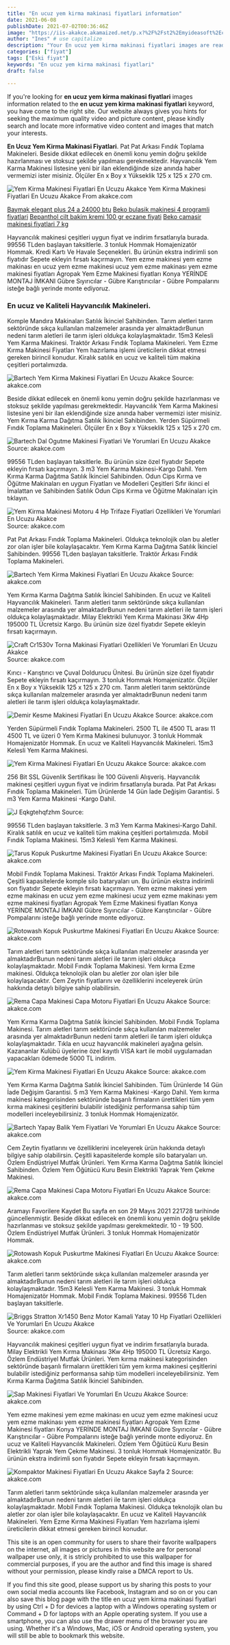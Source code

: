 ```yaml
---
title: "En ucuz yem kirma makinasi fiyatlari information"
date: 2021-06-08
publishDate: 2021-07-02T00:36:46Z
image: "https://iis-akakce.akamaized.net/p.x?%2F%2Fst2%2Emyideasoft%2Ecom%2Fidea%2Fdq%2F72%2Fmyassets%2Fproducts%2F159%2F2%2Dasfalt%2Dkompaktoru%2Ejpg%3Frevision%3D1552570510"
author: "Ines" # use capitalize
description: "Your En ucuz yem kirma makinasi fiyatlari images are ready in this website. En ucuz yem kirma makinasi fiyatlari are a topic that is being searched for and liked by netizens now. You can Find and Download the En ucuz yem kirma makinasi fiyatlari files here. Get all free images."
categories: ["fiyat"]
tags: ["Eski fiyat"]
keywords: "En ucuz yem kirma makinasi fiyatlari"
draft: false

---
```


If you're looking for **en ucuz yem kirma makinasi fiyatlari** images information related to the **en ucuz yem kirma makinasi fiyatlari** keyword, you have come to the right  site.  Our website always  gives you  hints  for seeking  the maximum  quality video and picture  content, please kindly search and locate more informative video content and images  that match your interests.

**En Ucuz Yem Kirma Makinasi Fiyatlari**. Pat Pat Arkası Fındık Toplama Makineleri. Beside dikkat edilecek en önemli konu yemin doğru şekilde hazırlanması ve stoksuz şekilde yapılması gerekmektedir. Hayvancılık Yem Karma Makinesi listesine yeni bir ilan eklendiğinde size anında haber vermemizi ister misiniz. Ölçüler En x Boy x Yükseklik 125 x 125 x 270 cm.

![Yem Kirma Makinesi Fiyatlari En Ucuzu Akakce](https://iis-akakce.akamaized.net/p.x?%2F%2Fn11scdn%2Eakamaized%2Enet%2Fa1%2F1024%2Fev%2Dyasam%2Fbahce%2Dmakine%2Daksesuarlari%2Fgnc%2Delektrikli%2Dyem%2Dkirma%2Dmakinesi%2D500%2Dkg%5F%5F1426231639102519%2Ejpg "Yem Kirma Makinesi Fiyatlari En Ucuzu Akakce")
Yem Kirma Makinesi Fiyatlari En Ucuzu Akakce From akakce.com

[Baymak elegant plus 24 a 24000 btu](/baymak-elegant-plus-24-a-24000-btu/)
[Beko bulasik makinesi 4 programli fiyatlari](/beko-bulasik-makinesi-4-programli-fiyatlari/)
[Bepanthol cilt bakim kremi 100 gr eczane fiyati](/bepanthol-cilt-bakim-kremi-100-gr-eczane-fiyati/)
[Beko camasir makinesi fiyatlari 7 kg](/beko-camasir-makinesi-fiyatlari-7-kg/)

Hayvancılık makinesi çeşitleri uygun fiyat ve indirim fırsatlarıyla burada. 99556 TLden başlayan taksitlerle. 3 tonluk Hommak Homajenizatör Hommak. Kredi Kartı Ve Havale Seçenekleri. Bu ürünün ekstra indirimli son fiyatıdır Sepete ekleyin fırsatı kaçırmayın. Yem ezme makinesi yem ezme makinası en ucuz yem ezme makinesi ucuz yem ezme makinası yem ezme makinesi fiyatları Agropak Yem Ezme Makinesi fiyatları Konya YERİNDE MONTAJ İMKANI Gübre Sıyırıcılar - Gübre Karıştırıcılar - Gübre Pompalarını isteğe bağlı yerinde monte ediyoruz.

### En ucuz ve Kaliteli Hayvancılık Makineleri.

Komple Mandıra Makinaları Satılık İkinciel Sahibinden. Tarım aletleri tarım sektöründe sıkça kullanılan malzemeler arasında yer almaktadırBunun nedeni tarım aletleri ile tarım işleri oldukça kolaylaşmaktadır. 15m3 Kelesli Yem Karma Makinesi. Traktör Arkası Fındık Toplama Makineleri. Yem Ezme Kırma Makinesi Fiyatları Yem hazırlama işlemi üreticilerin dikkat etmesi gereken birincil konudur. Kiralık satılık en ucuz ve kaliteli tüm makina çeşitleri portalımızda.


![Bartech Yem Kirma Makinesi Fiyatlari En Ucuzu Akakce](https://iis-akakce.akamaized.net/p.x?%2F%2Fproductimages%2Ehepsiburada%2Enet%2Fs%2F32%2F600%2F10371884843058%2Ejpg "Bartech Yem Kirma Makinesi Fiyatlari En Ucuzu Akakce")
Source: akakce.com

Beside dikkat edilecek en önemli konu yemin doğru şekilde hazırlanması ve stoksuz şekilde yapılması gerekmektedir. Hayvancılık Yem Karma Makinesi listesine yeni bir ilan eklendiğinde size anında haber vermemizi ister misiniz. Yem Kırma Karma Dağıtma Satılık İkinciel Sahibinden. Yerden Süpürmeli Fındık Toplama Makineleri. Ölçüler En x Boy x Yükseklik 125 x 125 x 270 cm.

![Bartech Dal Ogutme Makinesi Fiyatlari Ve Yorumlari En Ucuzu Akakce](https://productimages.hepsiburada.net/s/62/600/110000003173017.jpg "Bartech Dal Ogutme Makinesi Fiyatlari Ve Yorumlari En Ucuzu Akakce")
Source: akakce.com

99556 TLden başlayan taksitlerle. Bu ürünün size özel fiyatıdır Sepete ekleyin fırsatı kaçırmayın. 3 m3 Yem Karma Makinesi-Kargo Dahil. Yem Kırma Karma Dağıtma Satılık İkinciel Sahibinden. Odun Cips Kırma ve Öğütme Makinaları en uygun Fiyatları ve Modelleri Çeşitleri Sıfır ikinci el İmalattan ve Sahibinden Satılık Odun Cips Kırma ve Öğütme Makinaları için tıklayın.

![Yem Kirma Makinesi Motoru 4 Hp Trifaze Fiyatlari Ozellikleri Ve Yorumlari En Ucuzu Akakce](https://cdn.akakce.com/iv/2295/926/926008137z.jpg "Yem Kirma Makinesi Motoru 4 Hp Trifaze Fiyatlari Ozellikleri Ve Yorumlari En Ucuzu Akakce")
Source: akakce.com

Pat Pat Arkası Fındık Toplama Makineleri. Oldukça teknolojik olan bu aletler zor olan işler bile kolaylaşacaktır. Yem Kırma Karma Dağıtma Satılık İkinciel Sahibinden. 99556 TLden başlayan taksitlerle. Traktör Arkası Fındık Toplama Makineleri.

![Bartech Yem Kirma Makinesi Fiyatlari En Ucuzu Akakce](https://iis-akakce.akamaized.net/p.x?%2F%2Fn11scdn%2Eakamaized%2Enet%2Fa1%2F1024%2Fev%2Dyasam%2Fsut%2Dsagim%2Dmakinesi%2Fyem%2Dkirma%2Dmakinasi%2Dbartech%5F%5F0711794593861922%2Ejpg "Bartech Yem Kirma Makinesi Fiyatlari En Ucuzu Akakce")
Source: akakce.com

Yem Kırma Karma Dağıtma Satılık İkinciel Sahibinden. En ucuz ve Kaliteli Hayvancılık Makineleri. Tarım aletleri tarım sektöründe sıkça kullanılan malzemeler arasında yer almaktadırBunun nedeni tarım aletleri ile tarım işleri oldukça kolaylaşmaktadır. Milay Elektrikli Yem Kırma Makinası 3Kw 4Hp 195000 TL Ücretsiz Kargo. Bu ürünün size özel fiyatıdır Sepete ekleyin fırsatı kaçırmayın.

![Craft Cr1530v Torna Makinasi Fiyatlari Ozellikleri Ve Yorumlari En Ucuzu Akakce](https://iis-akakce.akamaized.net/p.z?%2F%2Fst1%2Emyideasoft%2Ecom%2Fshop%2Fbz%2F06%2Fmyassets%2Fproducts%2F863%2Fekran%2Dresmi%2D2019%2D01%2D29%2D15%2D57%2D29%2Epng%3Frevision%3D1548766673 "Craft Cr1530v Torna Makinasi Fiyatlari Ozellikleri Ve Yorumlari En Ucuzu Akakce")
Source: akakce.com

Kırıcı - Karıştırıcı ve Çuval Doldurucu Ünitesi. Bu ürünün size özel fiyatıdır Sepete ekleyin fırsatı kaçırmayın. 3 tonluk Hommak Homajenizatör. Ölçüler En x Boy x Yükseklik 125 x 125 x 270 cm. Tarım aletleri tarım sektöründe sıkça kullanılan malzemeler arasında yer almaktadırBunun nedeni tarım aletleri ile tarım işleri oldukça kolaylaşmaktadır.

![Demir Kesme Makinesi Fiyatlari En Ucuzu Akakce](https://iis-akakce.akamaized.net/p.x?%2F%2Fst1%2Emyideasoft%2Ecom%2Fidea%2Fdq%2F72%2Fmyassets%2Fproducts%2F041%2Fdemir%2Dkesme%2D36%2Dmm%2D2%2Ejpg%3Frevision%3D1546502999 "Demir Kesme Makinesi Fiyatlari En Ucuzu Akakce")
Source: akakce.com

Yerden Süpürmeli Fındık Toplama Makineleri. 2500 TL ile 4500 TL arası 11 4500 TL ve üzeri 0 Yem Kırma Makinesi bulunuyor. 3 tonluk Hommak Homajenizatör Hommak. En ucuz ve Kaliteli Hayvancılık Makineleri. 15m3 Kelesli Yem Karma Makinesi.

![Yem Kirma Makinesi Fiyatlari En Ucuzu Akakce](https://iis-akakce.akamaized.net/p.x?%2F%2Fn11scdn%2Eakamaized%2Enet%2Fa1%2F1024%2Fev%2Dyasam%2Fbahce%2Dmakine%2Daksesuarlari%2Fgnc%2Delektrikli%2Dyem%2Dkirma%2Dmakinesi%2D500%2Dkg%5F%5F1426231639102519%2Ejpg "Yem Kirma Makinesi Fiyatlari En Ucuzu Akakce")
Source: akakce.com

256 Bit SSL Güvenlik Sertifikası İle 100 Güvenli Alışveriş. Hayvancılık makinesi çeşitleri uygun fiyat ve indirim fırsatlarıyla burada. Pat Pat Arkası Fındık Toplama Makineleri. Tüm Ürünlerde 14 Gün İade Değişim Garantisi. 5 m3 Yem Karma Makinesi -Kargo Dahil.

![J Eqkgtehqfzhm](https://iis-akakce.akamaized.net/p.x?%2F%2Fn11scdn%2Eakamaized%2Enet%2Fa1%2F1024%2Fev%2Dyasam%2Fbahce%2Dmakine%2Daksesuarlari%2Fbartech%2Dtekerlekli%2Dyem%2Dkirma%2Dmakinesi%5F%5F0457401919280599%2Ejpg "J Eqkgtehqfzhm")
Source: 

99556 TLden başlayan taksitlerle. 3 m3 Yem Karma Makinesi-Kargo Dahil. Kiralık satılık en ucuz ve kaliteli tüm makina çeşitleri portalımızda. Mobil Fındık Toplama Makinesi. 15m3 Kelesli Yem Karma Makinesi.

![Tarus Kopuk Puskurtme Makinesi Fiyatlari En Ucuzu Akakce](https://iis-akakce.akamaized.net/p.x?%2F%2Fmcdn01%2Egittigidiyor%2Enet%2F68950%2F689506947%5F0%2Ejpg "Tarus Kopuk Puskurtme Makinesi Fiyatlari En Ucuzu Akakce")
Source: akakce.com

Mobil Fındık Toplama Makinesi. Traktör Arkası Fındık Toplama Makineleri. Çeşitli kapasitelerde komple silo bataryaları un. Bu ürünün ekstra indirimli son fiyatıdır Sepete ekleyin fırsatı kaçırmayın. Yem ezme makinesi yem ezme makinası en ucuz yem ezme makinesi ucuz yem ezme makinası yem ezme makinesi fiyatları Agropak Yem Ezme Makinesi fiyatları Konya YERİNDE MONTAJ İMKANI Gübre Sıyırıcılar - Gübre Karıştırıcılar - Gübre Pompalarını isteğe bağlı yerinde monte ediyoruz.

![Rotowash Kopuk Puskurtme Makinesi Fiyatlari En Ucuzu Akakce](https://iis-akakce.akamaized.net/p.x?%2F%2Fwww%2Eereyon%2Ecom%2Etr%2FUserFiles%2FProductImages%2F0%2Froto886477%2Forj%2Frotowash%2D100%2Dlt%2Dkopuk%2Dpuskurtme%2Dpompasi%2D88647%2D993399%2Ejpg "Rotowash Kopuk Puskurtme Makinesi Fiyatlari En Ucuzu Akakce")
Source: akakce.com

Tarım aletleri tarım sektöründe sıkça kullanılan malzemeler arasında yer almaktadırBunun nedeni tarım aletleri ile tarım işleri oldukça kolaylaşmaktadır. Mobil Fındık Toplama Makinesi. Yem kırma Ezme makinesi. Oldukça teknolojik olan bu aletler zor olan işler bile kolaylaşacaktır. Cem Zeytin fiyatlarını ve özelliklerini inceleyerek ürün hakkında detaylı bilgiye sahip olabilirsin.

![Rema Capa Makinesi Capa Motoru Fiyatlari En Ucuzu Akakce](https://iis-akakce.akamaized.net/p.x?%2F%2Fn11scdn%2Eakamaized%2Enet%2Fa1%2F1024%2Fev%2Dyasam%2Fcapa%2Dmakinesi%2Frema%2Dbadem%2Dsoyma%2Dmakinesi%5F%5F0911117240222145%2Ejpg "Rema Capa Makinesi Capa Motoru Fiyatlari En Ucuzu Akakce")
Source: akakce.com

Yem Kırma Karma Dağıtma Satılık İkinciel Sahibinden. Mobil Fındık Toplama Makinesi. Tarım aletleri tarım sektöründe sıkça kullanılan malzemeler arasında yer almaktadırBunun nedeni tarım aletleri ile tarım işleri oldukça kolaylaşmaktadır. Tıkla en ucuz hayvancılık makineleri ayağına gelsin. Kazananlar Kulübü üyelerine özel kayıtlı VISA kart ile mobil uygulamadan yapacakları ödemede 5000 TL indirim.

![Yem Kirma Makinesi Fiyatlari En Ucuzu Akakce](https://iis-akakce.akamaized.net/p.x?%2F%2Fproductimages%2Ehepsiburada%2Enet%2Fs%2F6%2F600%2F9706852974642%2Ejpg "Yem Kirma Makinesi Fiyatlari En Ucuzu Akakce")
Source: akakce.com

Yem Kırma Karma Dağıtma Satılık İkinciel Sahibinden. Tüm Ürünlerde 14 Gün İade Değişim Garantisi. 5 m3 Yem Karma Makinesi -Kargo Dahil. Yem kırma makinesi kategorisinden sektöründe başarılı firmaların ürettikleri tüm yem kırma makinesi çeşitlerini bulabilir istediğiniz performansa sahip tüm modelleri inceleyebilirsiniz. 3 tonluk Hommak Homajenizatör.

![Bartech Yapay Balik Yem Fiyatlari Ve Yorumlari En Ucuzu Akakce](https://iis-akakce.akamaized.net/p.x?%2F%2Fproductimages%2Ehepsiburada%2Enet%2Fs%2F11%2F600%2F9081483788338%2Ejpg "Bartech Yapay Balik Yem Fiyatlari Ve Yorumlari En Ucuzu Akakce")
Source: akakce.com

Cem Zeytin fiyatlarını ve özelliklerini inceleyerek ürün hakkında detaylı bilgiye sahip olabilirsin. Çeşitli kapasitelerde komple silo bataryaları un. Özlem Endüstriyel Mutfak Ürünleri. Yem Kırma Karma Dağıtma Satılık İkinciel Sahibinden. Özlem Yem Öğütücü Kuru Besin Elektrikli Yaprak Yem Çekme Makinesi.

![Rema Capa Makinesi Capa Motoru Fiyatlari En Ucuzu Akakce](https://iis-akakce.akamaized.net/p.x?%2F%2Fn11scdn%2Eakamaized%2Enet%2Fa1%2F1024%2Fev%2Dyasam%2Fcapa%2Dmakinesi%2Frema%2Dcok%2Dfonksiyonlu%2Dyem%2Dkirma%2Dmakinasi%2D220%2Dvolt%5F%5F0693843820088903%2Ejpg "Rema Capa Makinesi Capa Motoru Fiyatlari En Ucuzu Akakce")
Source: akakce.com

Aramayı Favorilere Kaydet Bu sayfa en son 29 Mayıs 2021 221728 tarihinde güncellenmiştir. Beside dikkat edilecek en önemli konu yemin doğru şekilde hazırlanması ve stoksuz şekilde yapılması gerekmektedir. 10 - 19 500. Özlem Endüstriyel Mutfak Ürünleri. 3 tonluk Hommak Homajenizatör Hommak.

![Rotowash Kopuk Puskurtme Makinesi Fiyatlari En Ucuzu Akakce](https://cdn.akakce.com/rotowash/rotowash-88646-60-lt-x.jpg "Rotowash Kopuk Puskurtme Makinesi Fiyatlari En Ucuzu Akakce")
Source: akakce.com

Tarım aletleri tarım sektöründe sıkça kullanılan malzemeler arasında yer almaktadırBunun nedeni tarım aletleri ile tarım işleri oldukça kolaylaşmaktadır. 15m3 Kelesli Yem Karma Makinesi. 3 tonluk Hommak Homajenizatör Hommak. Mobil Fındık Toplama Makinesi. 99556 TLden başlayan taksitlerle.

![Briggs Stratton Xr1450 Benz Motor Kamali Yatay 10 Hp Fiyatlari Ozellikleri Ve Yorumlari En Ucuzu Akakce](https://iis-akakce.akamaized.net/p.z?%2F%2Fyapiyyo%2Exmlbankasi%2Ecom%2Fimage%2Fdata%2Fresimler%2Fbriggs%2Dstratton%2Dxr1450%2Dbenz%2Dmotor%2Dkamali%2Dyatay%2D10%2Dhp%2D6682%2Ejpg "Briggs Stratton Xr1450 Benz Motor Kamali Yatay 10 Hp Fiyatlari Ozellikleri Ve Yorumlari En Ucuzu Akakce")
Source: akakce.com

Hayvancılık makinesi çeşitleri uygun fiyat ve indirim fırsatlarıyla burada. Milay Elektrikli Yem Kırma Makinası 3Kw 4Hp 195000 TL Ücretsiz Kargo. Özlem Endüstriyel Mutfak Ürünleri. Yem kırma makinesi kategorisinden sektöründe başarılı firmaların ürettikleri tüm yem kırma makinesi çeşitlerini bulabilir istediğiniz performansa sahip tüm modelleri inceleyebilirsiniz. Yem Kırma Karma Dağıtma Satılık İkinciel Sahibinden.

![Sap Makinesi Fiyatlari Ve Yorumlari En Ucuzu Akakce](https://iis-akakce.akamaized.net/p.x?%2F%2Fproductimages%2Ehepsiburada%2Enet%2Fs%2F11%2F600%2F9064004780082%2Ejpg "Sap Makinesi Fiyatlari Ve Yorumlari En Ucuzu Akakce")
Source: akakce.com

Yem ezme makinesi yem ezme makinası en ucuz yem ezme makinesi ucuz yem ezme makinası yem ezme makinesi fiyatları Agropak Yem Ezme Makinesi fiyatları Konya YERİNDE MONTAJ İMKANI Gübre Sıyırıcılar - Gübre Karıştırıcılar - Gübre Pompalarını isteğe bağlı yerinde monte ediyoruz. En ucuz ve Kaliteli Hayvancılık Makineleri. Özlem Yem Öğütücü Kuru Besin Elektrikli Yaprak Yem Çekme Makinesi. 3 tonluk Hommak Homajenizatör. Bu ürünün ekstra indirimli son fiyatıdır Sepete ekleyin fırsatı kaçırmayın.

![Kompaktor Makinesi Fiyatlari En Ucuzu Akakce Sayfa 2](https://iis-akakce.akamaized.net/p.x?%2F%2Fst2%2Emyideasoft%2Ecom%2Fidea%2Fdq%2F72%2Fmyassets%2Fproducts%2F159%2F2%2Dasfalt%2Dkompaktoru%2Ejpg%3Frevision%3D1552570510 "Kompaktor Makinesi Fiyatlari En Ucuzu Akakce Sayfa 2")
Source: akakce.com

Tarım aletleri tarım sektöründe sıkça kullanılan malzemeler arasında yer almaktadırBunun nedeni tarım aletleri ile tarım işleri oldukça kolaylaşmaktadır. Mobil Fındık Toplama Makinesi. Oldukça teknolojik olan bu aletler zor olan işler bile kolaylaşacaktır. En ucuz ve Kaliteli Hayvancılık Makineleri. Yem Ezme Kırma Makinesi Fiyatları Yem hazırlama işlemi üreticilerin dikkat etmesi gereken birincil konudur.

This site is an open community for users to share their favorite wallpapers on the internet, all images or pictures in this website are for personal wallpaper use only, it is stricly prohibited to use this wallpaper for commercial purposes, if you are the author and find this image is shared without your permission, please kindly raise a DMCA report to Us.

If you find this site good, please support us by sharing this posts to your own social media accounts like Facebook, Instagram and so on or you can also save this blog page with the title en ucuz yem kirma makinasi fiyatlari by using Ctrl + D for devices a laptop with a Windows operating system or Command + D for laptops with an Apple operating system. If you use a smartphone, you can also use the drawer menu of the browser you are using. Whether it's a Windows, Mac, iOS or Android operating system, you will still be able to bookmark this website.
